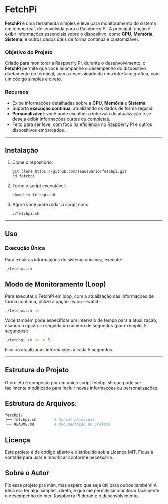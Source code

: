 # **FetchPi**

**FetchPi** é uma ferramenta simples e leve para monitoramento do sistema em tempo real, desenvolvida para o Raspberry Pi. A principal função é exibir informações essenciais sobre o dispositivo, como **CPU**, **Memória**, **Sistema**, e outros dados úteis de forma contínua e customizável.

### **Objetivo do Projeto**
Criado para monitorar a Raspberry Pi, durante o desenvolvimento, o **FetchPi** permite que você acompanhe o desempenho do dispositivo diretamente no terminal, sem a necessidade de uma interface gráfica, com um código simples e direto.

### **Recursos**
- Exibe informações detalhadas sobre a **CPU**, **Memória** e **Sistema**.
- Suporta **execução contínua**, atualizando os dados de forma regular.
- **Personalizável**: você pode escolher o intervalo de atualização e se deseja exibir informações curtas ou completas.
- Feito para ser leve, com foco na eficiência no Raspberry Pi e outros dispositivos embarcados.

---

## **Instalação**

1. Clone o repositório:
    ```bash
    git clone https://github.com/seuusuario/fetchpi.git
    cd fetchpi
    ```

2. Torne o script executável:
    ```bash
    chmod +x fetchpi.sh
    ```

3. Agora você pode rodar o script com:
    ```bash
    ./fetchpi.sh
    ```

---

## **Uso**

### **Execução Única**

Para exibir as informações do sistema uma vez, execute:

```bash
./fetchpi.sh
```

## **Modo de Monitoramento (Loop)**
Para executar o FetchPi em loop, com a atualização das informações de forma contínua, utilize a opção -w ou --watch:

```bash
./fetchpi.sh -w
```
Você também pode especificar um intervalo de tempo para a atualização, usando a opção -n seguida do número de segundos (por exemplo, 5 segundos):

```bash
./fetchpi.sh -w -n 5
```

Isso irá atualizar as informações a cada 5 segundos.

---

## **Estrutura do Projeto**
O projeto é composto por um único script fetchpi.sh que pode ser facilmente modificado para incluir novas informações ou personalizações.

## **Estrutura de Arquivos:**

```bash
fetchpi/
├── fetchpi.sh        # Script principal
└── README.md         # Documentação do projeto
```



## **Licença**
Este projeto é de código aberto e distribuído sob a Licença MIT. Fique à vontade para usar e modificar conforme necessário.

## **Sobre o Autor**
Fiz esse projeto pra mim, mas espero que seja útil para outros também! 
A ideia era ter algo simples, direto, e que me permitisse monitorar facilmente o desempenho do meu Raspberry Pi durante o desenvolvimento.


